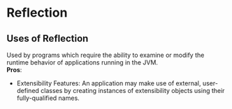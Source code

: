 # Reflection
## Uses of Reflection
Used by programs which require the ability to examine or modify the runtime behavior of applications running in the JVM. <br>
**Pros**: <br>
* Extensibility Features: An application may make use of external, user-defined classes by creating instances of extensibility objects using their fully-qualified names.